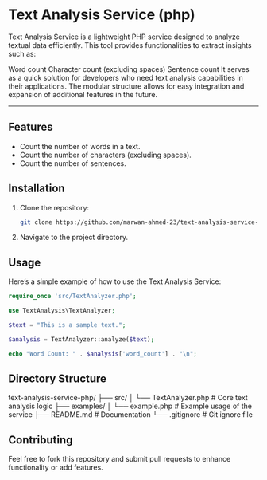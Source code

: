 # Text Analysis Service (php)

Text Analysis Service is a lightweight PHP service designed to analyze textual data efficiently. This tool provides functionalities to extract insights such as:

Word count
Character count (excluding spaces)
Sentence count
It serves as a quick solution for developers who need text analysis capabilities in their applications. The modular structure allows for easy integration and expansion of additional features in the future.

---

## Features
- Count the number of words in a text.
- Count the number of characters (excluding spaces).
- Count the number of sentences.

## Installation
1. Clone the repository:
    ```bash
    git clone https://github.com/marwan-ahmed-23/text-analysis-service-php.git
    ```
2. Navigate to the project directory.

## Usage
Here’s a simple example of how to use the Text Analysis Service:

```php
require_once 'src/TextAnalyzer.php';

use TextAnalysis\TextAnalyzer;

$text = "This is a sample text.";

$analysis = TextAnalyzer::analyze($text);

echo "Word Count: " . $analysis['word_count'] . "\n";
```

## Directory Structure

text-analysis-service-php/
├── src/
│   └── TextAnalyzer.php        # Core text analysis logic
├── examples/
│   └── example.php             # Example usage of the service
├── README.md                   # Documentation
└── .gitignore                  # Git ignore file

## Contributing

Feel free to fork this repository and submit pull requests to enhance functionality or add features.
